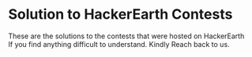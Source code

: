 # Solution to HackerEarth Contests

These are the solutions to the contests that were hosted on HackerEarth<br>
If you find anything difficult to understand. Kindly Reach back to us.
